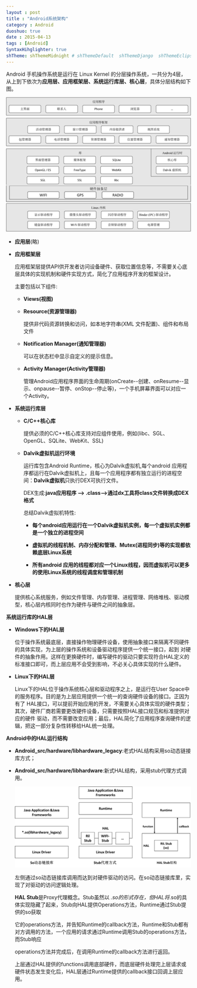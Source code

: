 ```yaml
---
layout : post
title : "Android系统架构"
category : Android
duoshuo: true
date : 2015-04-13
tags : [Android]
SyntaxHihglighter: true
shTheme: shThemeMidnight # shThemeDefault  shThemeDjango  shThemeEclipse  shThemeEmacs  shThemeFadeToGrey  shThemeMidnight  shThemeRDark
---
```


Android 手机操作系统是运行在 Linux Kernel 的分层操作系统，一共分为4层，从上到下依次为**应用层、应用框架层、系统运行库层、核心层**，具体分层结构如下图。

![android_system_frame](/res/img/blog/2015/04/13/android_system_frame.png) 

<!-- more -->

* **应用层**(略)

* **应用框架层**

	应用框架层提供API供开发者访问设备硬件、获取位置信息等，不需要关心底层具体的实现机制和硬件实现方式，简化了应用程序开发的框架设计。
	
	主要包括以下组件:
	
	+ **Views(视图)**
	
	+ **Resource(资源管理器)**
		
		提供非代码资源转换和访问，如本地字符串(XML 文件配置)、组件和布局文件
	
	+ **Notification Manager(通知管理器)**
	
		可以在状态栏中显示自定义的提示信息。
	
	+ **Activity Manager(Activity管理器)**
	
		管理Android应用程序界面的生命周期(onCreate--创建、onResume--显示、onpause--暂停、onStop--停止等)，一个手机屏幕界面可以对应一个Activity。
	
* **系统运行库层**
	
	+ **C/C++核心库**
	
		提供必须的C/C++核心库支持对应组件使用，例如(libc、SGL、OpenGL、SQLite、WebKit、SSL)
		
	+ **Dalvik虚拟机运行环境**
	
		运行库包含Android Runtime，核心为Dalvik虚拟机,每个android 应用程序都运行在Dalvik虚拟机上，且每一个应用程序都有独立运行的进程空间：**Dalvik虚拟机**只执行DEX可执行文件。
		
		DEX生成:**java应用程序 --> .class-->通过dx工具将class文件转换成DEX格式**
		
		总结Dalvik虚拟机特性:
		
		- **每个android应用运行在一个Dalvik虚拟机实例，每一个虚拟机实例都是一个独立的进程空间**
		
		- **虚拟机的线程机制、内存分配和管理、Mutex(进程同步)等的实现都依赖底层Linux系统**
		
		- **所有android 应用的线程都对应一个Linux线程，因而虚拟机可以更多的使用Linux系统的线程调度和管理机制**

* **核心层**

	提供核心系统服务，例如文件管理、内存管理、进程管理、网络堆栈、驱动模型，核心层内核同时也作为硬件与硬件之间的抽象层。
	
**系统运行库的HAL层**

* **Windows下的HAL层**
	
	位于操作系统最底层，直接操作物理硬件设备，使用抽象接口来隔离不同硬件的具体实现，为上层的操作系统和设备驱动程序提供一个统一接口，起到
	对硬件的抽象作用。这样在更换硬件时，编写硬件的驱动只要实现符合HAL定义的标准接口即可，而上层应用不会受到影响，不必关心具体实现的什么硬件。
	
* **Linux下的HAL层**

	Linux下的HAL位于操作系统核心层和驱动程序之上，是运行在User Space中的服务程序。目的是为上层应用提供一个统一的查询硬件设备的接口。正因为有了
	HAL接口，可以提前开始应用的开发，不需要关心具体实现的硬件类型；其次，硬件厂商若需要更改硬件设备，只需要按照HAL接口规范和标准提供对应的硬件
	驱动，而不需要改变应用；最后，HAL简化了应用程序查询硬件的逻辑，把这一部分复杂性转移给HAL统一处理。
	
**Android中的HAL运行结构**

+ **Android_src/hardware/libhardware_legacy**:老式HAL结构采用so动态链接库方式；

+ **Android_src/hardware/libhardware**:新式HAL结构，采用stub代理方式调用。
	
	![HAL](/res/img/blog/2015/04/13/hal.png)
	
	左侧通过so动态链接库调用而达到对硬件驱动的访问。在so动态链接库里，实现了对驱动的访问逻辑处理。
	
	**HAL Stub**是Proxy代理概念。Stub虽然以 *.so的形式存在，但HAL将*.so的具体实现隐藏了起来，Stub向HAL提供Operations方法，Runtime通过Stub提供的so获取
	
	它的operations方法，并告知Runtime的callback方法，Runtime和Stub都有对方调用的方法，一个应用的请求通过Runtime调用Stub的operations方法，而Stub响应
	
	operations方法并完成后，在调用Runtime的callback方法进行返回。
	
	上层通过HAL提供的functions调用底部硬件，而底层硬件处理完上层请求或硬件状态发生变化后，HAL层通过Runtime提供的callback接口回调上层应用。